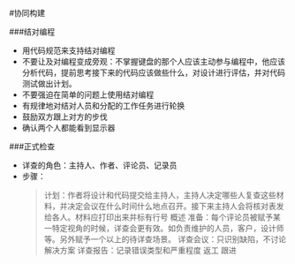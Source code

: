 #协同构建

###结对编程
* 用代码规范来支持结对编程
* 不要让及对编程变成旁观：不掌握键盘的那个人应该主动参与编程中，他应该分析代码，提前思考接下来的代码应该做些什么，对设计进行评估，并对代码测试做出计划。
* 不要强迫在简单的问题上使用结对编程
* 有规律地对结对人员和分配的工作任务进行轮换
* 鼓励双方跟上对方的步伐
* 确认两个人都能看到显示器

###正式检查
* 详查的角色：主持人、作者、评论员、记录员
* 步骤：
	> 计划：作者将设计和代码提交给主持人，主持人决定哪些人复查这些材料，并决定会议在什么时间什么地点召开。接下来主持人会将核对表发给各人。材料应打印出来并标有行号
	> 概述
	> 准备：每个评论员被赋予某一特定视角的时候，详查会更有效。如负责维护的人员，客户，设计师等。另外赋予一个以上的待详查场景。
	> 详查会议：只识别缺陷，不讨论解决方案
	> 详查报告：记录错误类型和严重程度
	> 返工
	> 跟进
